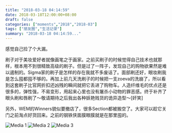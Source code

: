 ```yaml
---
title: "2018-03-18 04:14:59"
date: 2018-03-18T12:00:00+08:00
draft: false
categories: ["moments","2018","2018-03"]
tags: ["朋友圈","生活记录"]
summary: "2018-03-18 04:14:59..."
---
```


感觉自己捡了个大漏。

刷子对于美妆爱好者就像画笔之于画家。之前买刷子的时候觉得自己技术也就那样，根本用不到很精致高级的刷子。但是过了一阵子，发现自己的购物欲果然是难以遏制的。Sigma家的刷子是怎样的存在我就不多废话了。面部刷还好，眼妆刷我是怎么囤都囤不够的。再加上前几天洗刷子的时候把一支zoeva的洗崩了，所以看到这套刷子比官网折扣还凶残的瞬间就把它丢进了购物车。人造纤维毛的优点还是很多的，弹性强，不易变形，用起来心里也没有屠杀小动物的罪恶感。终于补齐了眼头刷和唇刷了～敬请期待之后我出各种妖艳贱货的诡异造型～[奸笑]

另外，WEM的Winners貌似要撤店了，很多Section都被搬空了。大家可以趁它关门之前淘点好货回来。之前的钢铁侠面膜眼膜就是在那里囤的。

![Media 1](/Moments/photos/2018-03-18/201803180414590.jpg)
![Media 2](/Moments/photos/2018-03-18/201803180414591.jpg)
![Media 3](/Moments/photos/2018-03-18/201803180414592.jpg)

